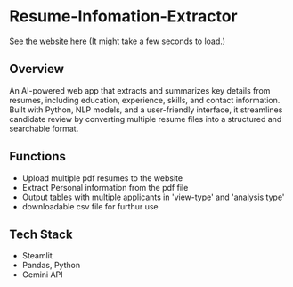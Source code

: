 # Resume-Infomation-Extractor

[See the website here](https://channmyae-zaw-resume-infomation-extractor-app-pkspia.streamlit.app/) (It might take a few seconds to load.)

## Overview

An AI-powered web app that extracts and summarizes key details from resumes, including education, experience, skills, and contact information. Built with Python, NLP models, and a user-friendly interface, it streamlines candidate review by converting multiple resume files into a structured and searchable format.

## Functions

- Upload multiple pdf resumes to the website
- Extract Personal information from the pdf file
- Output tables with multiple applicants in 'view-type' and 'analysis type' 
- downloadable csv file for furthur use

## Tech Stack

- Steamlit
- Pandas, Python
- Gemini API


